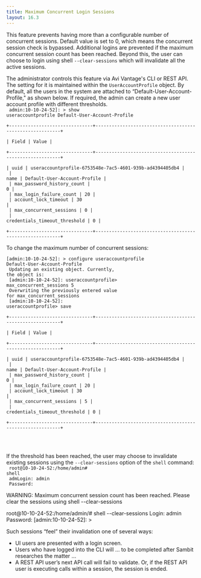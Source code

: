 ```yaml
---
title: Maximum Concurrent Login Sessions
layout: 16.3
---
```

This feature prevents having more than a configurable number of concurrent sessions. Default value is set to 0, which means the concurrent session check is bypassed. Additional logins are prevented if the maximum concurrent session count has been reached. Beyond this, the user can choose to login using shell <code>--clear-sessions</code> which will invalidate all the active sessions.

The administrator controls this feature via Avi Vantage's CLI or REST API. The setting for it is maintained within the <code>UserAccountProfile</code> object. By default, all the users in the system are attached to “Default-User-Account-Profile," as shown below. If required, the admin can create a new user account profile with different thresholds.
<code><br> admin:10-10-24-52]: &gt; show useraccountprofile Default-User-Account-Profile<br> +-------------------------------+---------------------------------------------------------+<br> | Field                         | Value                                                   |<br> +-------------------------------+---------------------------------------------------------+<br> | uuid                          | useraccountprofile-6753548e-7ac5-4601-939b-ad4394405db4 |<br> | name                          | Default-User-Account-Profile                            |<br> | max_password_history_count    | 0                                                       |<br> | max_login_failure_count       | 20                                                      |<br> | account_lock_timeout          | 30                                                      |<br> | max_concurrent_sessions       | 0                                                       |<br> | credentials_timeout_threshold | 0                                                       |<br> +-------------------------------+---------------------------------------------------------+<br> </code>
To change the maximum number of concurrent sessions:
<code><br> [admin:10-10-24-52]: &gt; configure useraccountprofile Default-User-Account-Profile<br> Updating an existing object. Currently, the object is:<br> [admin:10-10-24-52]: useraccountprofile&gt; max_concurrent_sessions 5<br> Overwriting the previously entered value for max_concurrent_sessions<br> [admin:10-10-24-52]: useraccountprofile&gt; save<br> +-------------------------------+---------------------------------------------------------+<br> | Field                         | Value                                                   |<br> +-------------------------------+---------------------------------------------------------+<br> | uuid                          | useraccountprofile-6753548e-7ac5-4601-939b-ad4394405db4 |<br> | name                          | Default-User-Account-Profile                            |<br> | max_password_history_count    | 0                                                       |<br> | max_login_failure_count       | 20                                                      |<br> | account_lock_timeout          | 30                                                      |<br> | max_concurrent_sessions       | 5                                                       |<br> | credentials_timeout_threshold | 0                                                       |<br> +-------------------------------+---------------------------------------------------------+<br> </code>

 

If the threshold has been reached, the user may choose to invalidate existing sessions using the <code>--clear-sessions</code> option of the <code>shell</code> command:
<code><br> root@10-10-24-52:/home/admin# shell<br> admLogin: admin<br> Password:</code>

WARNING: Maximum concurrent session count has been reached.
Please clear the sessions using shell --clear-sessions

root@10-10-24-52:/home/admin/# shell --clear-sessions
Login: admin
Password:
[admin:10-10-24-52]: > 

Such sessions “feel” their invalidation one of several ways:

* UI users are presented with a login screen.
* Users who have logged into the CLI will … to be completed after Sambit researches the matter ...
* A REST API user’s next API call will fail to validate. Or, if the REST API user is executing calls within a session, the session is ended. 
